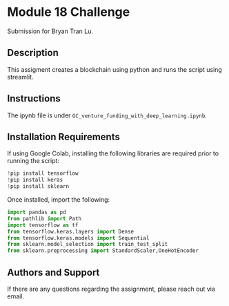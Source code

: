 # Module 18 Challenge
Submission for Bryan Tran Lu. 

## Description
This assigment creates a blockchain using python and runs the script using streamlit.

## Instructions
The ipynb file is under `GC_venture_funding_with_deep_learning.ipynb`.

## Installation Requirements
If using Google Colab, installing the following libraries are required prior to running the script:
```python
!pip install tensorflow
!pip install keras
!pip install sklearn
```

Once installed, import the following:
```python
import pandas as pd
from pathlib import Path
import tensorflow as tf
from tensorflow.keras.layers import Dense
from tensorflow.keras.models import Sequential
from sklearn.model_selection import train_test_split
from sklearn.preprocessing import StandardScaler,OneHotEncoder
```

## Authors and Support
If there are any questions regarding the assignment, please reach out via email.
